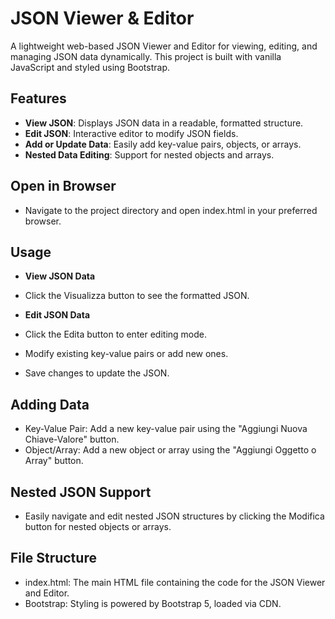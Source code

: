 # JSON Viewer & Editor

A lightweight web-based JSON Viewer and Editor for viewing, editing, and managing JSON data dynamically. This project is built with vanilla JavaScript and styled using Bootstrap.

## Features

- **View JSON**: Displays JSON data in a readable, formatted structure.
- **Edit JSON**: Interactive editor to modify JSON fields.
- **Add or Update Data**: Easily add key-value pairs, objects, or arrays.
- **Nested Data Editing**: Support for nested objects and arrays.

## Open in Browser
- Navigate to the project directory and open index.html in your preferred browser.

## Usage
- **View JSON Data**
- Click the Visualizza button to see the formatted JSON.

- **Edit JSON Data**
- Click the Edita button to enter editing mode.
- Modify existing key-value pairs or add new ones.
- Save changes to update the JSON.

## Adding Data
- Key-Value Pair: Add a new key-value pair using the "Aggiungi Nuova Chiave-Valore" button.
- Object/Array: Add a new object or array using the "Aggiungi Oggetto o Array" button.

## Nested JSON Support
- Easily navigate and edit nested JSON structures by clicking the Modifica button for nested objects or arrays.

## File Structure
- index.html: The main HTML file containing the code for the JSON Viewer and Editor.
- Bootstrap: Styling is powered by Bootstrap 5, loaded via CDN.
